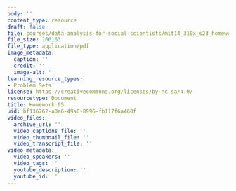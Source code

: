 ```yaml
---
body: ''
content_type: resource
draft: false
file: courses/data-analysis-for-social-scientists/mit14_310x_s23_homework05.pdf
file_size: 166163
file_type: application/pdf
image_metadata:
  caption: ''
  credit: ''
  image-alt: ''
learning_resource_types:
- Problem Sets
license: https://creativecommons.org/licenses/by-nc-sa/4.0/
resourcetype: Document
title: Homework 05
uid: bf136762-a0a6-49a6-8996-fb117f6a460f
video_files:
  archive_url: ''
  video_captions_file: ''
  video_thumbnail_file: ''
  video_transcript_file: ''
video_metadata:
  video_speakers: ''
  video_tags: ''
  youtube_description: ''
  youtube_id: ''
---
```

